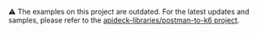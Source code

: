 ⚠️ The examples on this project are outdated. For the latest updates and samples, please refer to the [apideck-libraries/postman-to-k6 project](https://github.com/apideck-libraries/postman-to-k6). 
